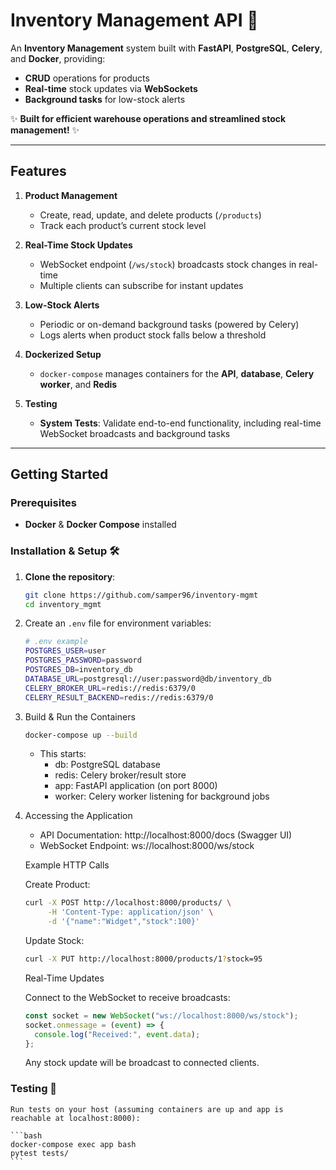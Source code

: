 # **Inventory Management API 🚀**

An **Inventory Management** system built with **FastAPI**, **PostgreSQL**, **Celery**, and **Docker**, providing:

- **CRUD** operations for products  
- **Real-time** stock updates via **WebSockets**  
- **Background tasks** for low-stock alerts  

✨ **Built for efficient warehouse operations and streamlined stock management!** ✨

---

## **Features**

1. **Product Management**  
   - Create, read, update, and delete products (`/products`)  
   - Track each product’s current stock level  

2. **Real-Time Stock Updates**  
   - WebSocket endpoint (`/ws/stock`) broadcasts stock changes in real-time  
   - Multiple clients can subscribe for instant updates  

3. **Low-Stock Alerts**  
   - Periodic or on-demand background tasks (powered by Celery)  
   - Logs alerts when product stock falls below a threshold  

4. **Dockerized Setup**  
   - `docker-compose` manages containers for the **API**, **database**, **Celery worker**, and **Redis**

5. **Testing**  
   - **System Tests**: Validate end-to-end functionality, including real-time WebSocket broadcasts and background tasks  

---

## **Getting Started**

### **Prerequisites**
- **Docker** & **Docker Compose** installed  

### **Installation & Setup 🛠️**

1. **Clone the repository**:
   ```bash
   git clone https://github.com/samper96/inventory-mgmt
   cd inventory_mgmt
    ```

2. Create an `.env` file for environment variables:

    ```bash
    # .env example
    POSTGRES_USER=user
    POSTGRES_PASSWORD=password
    POSTGRES_DB=inventory_db
    DATABASE_URL=postgresql://user:password@db/inventory_db
    CELERY_BROKER_URL=redis://redis:6379/0
    CELERY_RESULT_BACKEND=redis://redis:6379/0
    ```

3. Build & Run the Containers

    ```bash
    docker-compose up --build
    ```

    - This starts:
        * db: PostgreSQL database
        * redis: Celery broker/result store
        * app: FastAPI application (on port 8000)
        * worker: Celery worker listening for background jobs

4. Accessing the Application

    * API Documentation: http://localhost:8000/docs (Swagger UI)
    * WebSocket Endpoint: ws://localhost:8000/ws/stock

    Example HTTP Calls

    Create Product:

    ```bash 
    curl -X POST http://localhost:8000/products/ \
         -H 'Content-Type: application/json' \
         -d '{"name":"Widget","stock":100}'
    ```

    Update Stock:

    ```bash    
    curl -X PUT http://localhost:8000/products/1?stock=95
    ```

    Real-Time Updates
    
    Connect to the WebSocket to receive broadcasts:

    ```javascript    
    const socket = new WebSocket("ws://localhost:8000/ws/stock");
    socket.onmessage = (event) => {
      console.log("Received:", event.data);
    };
    ```
    
    Any stock update will be broadcast to connected clients.

### **Testing 🧪**

    Run tests on your host (assuming containers are up and app is reachable at localhost:8000):

    ```bash
    docker-compose exec app bash
    pytest tests/
    ```
